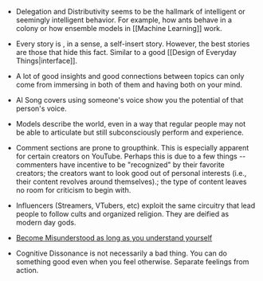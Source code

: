 * Delegation and Distributivity seems to be the hallmark of intelligent or seemingly intelligent behavior. For example, how ants behave in a colony or how ensemble models in [[Machine Learning]] work.

* Every story is , in a sense, a self-insert story. However, the best stories are those that hide this fact. Similar to a good [[Design of Everyday Things|interface]].

* A lot of good insights  and good connections between topics can only come from immersing in both of them and having both on your mind. 

* AI Song covers using someone's voice show you the potential of that person's voice. 

* Models describe the world, even in a way that regular people may not be able to articulate but still subconsciously perform and experience. 

* Comment sections are prone to groupthink. This is especially apparent for certain creators on YouTube. Perhaps this is due to a few things -- commenters have incentive to be "recognized" by their favorite creators; the creators want to look good out of personal interests (i.e., their content revolves around themselves).; the type of content leaves no room for criticism to begin with. 

*  Influencers (Streamers, VTubers, etc) exploit the same circuitry that lead people to follow cults and organized religion. They are deified as modern day gods.

* [Become Misunderstood as long as you understand yourself](https://www.youtube.com/watch?v=Z7tCN4qOoRs)

* Cognitive Dissonance is not necessarily a bad thing. You can do something good even when you feel otherwise.  Separate feelings from action.
